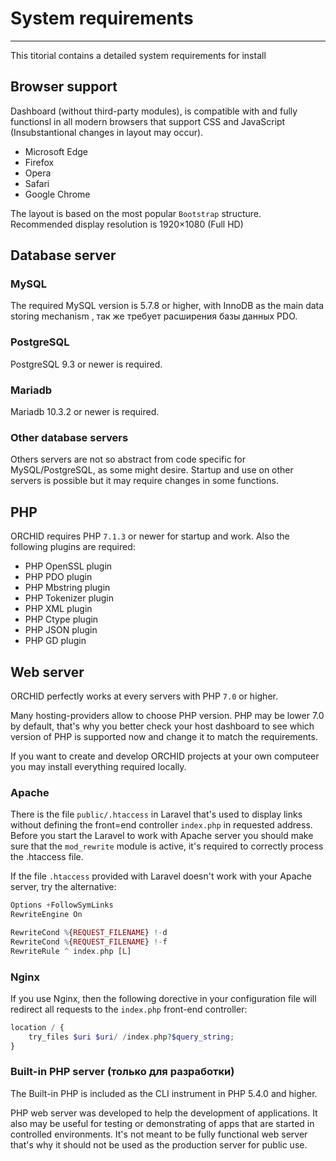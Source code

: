 # System requirements
----------

This titorial contains a detailed system requirements for install 


## Browser support

Dashboard (without third-party modules),
is compatible with and fully functionsl in all modern browsers
that support CSS and JavaScript (Insubstantional changes in layout may occur).

- Microsoft Edge
- Firefox
- Opera
- Safari
- Google Chrome

The layout is based on the most popular `Bootstrap` structure. Recommended display resolution is 1920×1080 (Full HD)


## Database server

### MySQL

The required MySQL version is 5.7.8 or higher, with InnoDB as the main data storing mechanism
, так же требует расширения базы данных PDO.

### PostgreSQL
PostgreSQL 9.3 or newer is required.


### Mariadb
Mariadb 10.3.2 or newer is required.

### Other database servers
Others servers are not so abstract from code specific for MySQL/PostgreSQL,
as some might desire. Startup and use on other servers is possible but it may require 
changes in some functions.

## PHP

ORCHID requires PHP `7.1.3` or newer for startup and work. Also the following plugins are required:

- PHP OpenSSL plugin
- PHP PDO plugin
- PHP Mbstring plugin
- PHP Tokenizer plugin
- PHP XML plugin
- PHP Ctype plugin
- PHP JSON plugin
- PHP GD plugin

## Web server

ORCHID perfectly works at every servers with PHP `7.0` or higher.

Many hosting-providers allow to choose PHP version. 
PHP may be lower 7.0 by default, that's why you better check your host dashboard
to see which version of PHP is supported now and change it to match the requirements.

If you want to create and develop ORCHID projects at your own computeer you may install everything required locally.


### Apache
     
There is the file `public/.htaccess` in Laravel that's used to display links without defining the 
front=end controller `index.php` in requested address. 
Before you start the Laravel to work with Apache server you should make sure that the `mod_rewrite` module is active, 
it's required to correctly process the .htaccess file.
     
If the file `.htaccess` provided with Laravel doesn't work with your Apache server, try the alternative:

```php
Options +FollowSymLinks
RewriteEngine On

RewriteCond %{REQUEST_FILENAME} !-d
RewriteCond %{REQUEST_FILENAME} !-f
RewriteRule ^ index.php [L]
```


### Nginx

If you use Nginx, then the following dorective in your configuration file will 
redirect all requests to the `index.php` front-end controller:

```php
location / {
    try_files $uri $uri/ /index.php?$query_string;
}
```


### Built-in PHP server (только для разработки)

The Built-in PHP is included as the CLI instrument in PHP 5.4.0 and higher.

PHP web server was developed to help the development of applications. 
It also may be useful for testing or demonstrating of apps 
that are started in controlled environments.
It's not meant to be fully functional web server
that's why it should not be used as the production server for public use.
